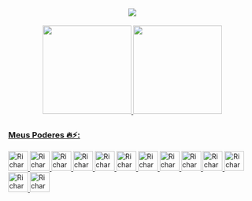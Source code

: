 <h1 align="center">
    <img src="https://readme-typing-svg.herokuapp.com/?font=Righteous&size=35&center=true&vCenter=true&width=1000&height=70&duration=4200&lines=Olá,+meu+nome+é+Richard+Alves+da+Silva!;Sou+desenvolvedor+FullStack+Web+e+Mobile+😎+🤓;" />
</h1>

<div>
  <a href="https://github.com/RichardCourtesy">
  <p align="center">
    <img height="180em" src="https://github-readme-stats.vercel.app/api?username=RichardCourtesy&show_icons=true&theme=neon">
    <img height="180em" src="https://github-readme-stats.vercel.app/api/top-langs/?username=RichardCourtesy&layout=compact&theme=neon">
  </p>
</div>

##

### Meus Poderes 🔥⚡:
<div>
  <img width="40px" alt="RichardCourtesy-HTML-Icon" src="https://cdn.jsdelivr.net/gh/devicons/devicon@latest/icons/html5/html5-plain-wordmark.svg" />
  <img width="40px" alt="RichardCourtesy-CSS-Icon" src="https://cdn.jsdelivr.net/gh/devicons/devicon@latest/icons/css3/css3-plain-wordmark.svg" />
  <img width="40px" alt="RichardCourtesy-JS-Icon" src="https://cdn.jsdelivr.net/gh/devicons/devicon@latest/icons/javascript/javascript-plain.svg" />
  <img width="40px" alt="RichardCourtesy-TS-Icon" src="https://cdn.jsdelivr.net/gh/devicons/devicon@latest/icons/typescript/typescript-plain.svg" />
  <img width="40px" alt="RichardCourtesy-Python-Icon" src="https://cdn.jsdelivr.net/gh/devicons/devicon@latest/icons/python/python-original.svg" />
  <img width="40px" alt="RichardCourtesy-Java-Icon" src="https://cdn.jsdelivr.net/gh/devicons/devicon@latest/icons/java/java-original.svg" />
  <img width="40px" alt="RichardCourtesy-React-Icon" src="https://cdn.jsdelivr.net/gh/devicons/devicon@latest/icons/react/react-original.svg" />
  <img width="40px" alt="RichardCourtesy-Node-Icon" src="https://cdn.jsdelivr.net/gh/devicons/devicon@latest/icons/nodejs/nodejs-original.svg" />
  <img width="40px" alt="RichardCourtesy-PHP-Icon" src="https://cdn.jsdelivr.net/gh/devicons/devicon@latest/icons/php/php-original.svg" />
  <img width="40px" alt="RichardCourtesy-MySql-icon" src="https://cdn.jsdelivr.net/gh/devicons/devicon@latest/icons/mysql/mysql-original.svg" />
  <img width="40px" alt="RichardCourtesy-Firebase-icon" src="https://cdn.jsdelivr.net/gh/devicons/devicon@latest/icons/firebase/firebase-original.svg" />
  <img width="40px" alt="RichardCourtesy-Figma-icon" src="https://cdn.jsdelivr.net/gh/devicons/devicon@latest/icons/figma/figma-original.svg" />
  <img width="40px" alt="RichardCourtesy-Cloud-icon" src="https://cdn.jsdelivr.net/gh/devicons/devicon@latest/icons/googlecloud/googlecloud-original.svg" />
</div>
